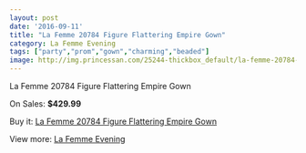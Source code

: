 ```yaml
---
layout: post
date: '2016-09-11'
title: "La Femme 20784 Figure Flattering Empire Gown"
category: La Femme Evening
tags: ["party","prom","gown","charming","beaded"]
image: http://img.princessan.com/25244-thickbox_default/la-femme-20784-figure-flattering-empire-gown.jpg
---
```

La Femme 20784 Figure Flattering Empire Gown

On Sales: **$429.99**
<a href="https://www.princessan.com/en/la-femme-evening/11483-la-femme-20784-figure-flattering-empire-gown.html"><amp-img layout="responsive" width="600" height="600" src="//img.princessan.com/25244-thickbox_default/la-femme-20784-figure-flattering-empire-gown.jpg" alt="La Femme 20784 Figure Flattering Empire Gown 0" /></a>
<a href="https://www.princessan.com/en/la-femme-evening/11483-la-femme-20784-figure-flattering-empire-gown.html"><amp-img layout="responsive" width="600" height="600" src="//img.princessan.com/25245-thickbox_default/la-femme-20784-figure-flattering-empire-gown.jpg" alt="La Femme 20784 Figure Flattering Empire Gown 1" /></a>
<a href="https://www.princessan.com/en/la-femme-evening/11483-la-femme-20784-figure-flattering-empire-gown.html"><amp-img layout="responsive" width="600" height="600" src="//img.princessan.com/25246-thickbox_default/la-femme-20784-figure-flattering-empire-gown.jpg" alt="La Femme 20784 Figure Flattering Empire Gown 2" /></a>
<a href="https://www.princessan.com/en/la-femme-evening/11483-la-femme-20784-figure-flattering-empire-gown.html"><amp-img layout="responsive" width="600" height="600" src="//img.princessan.com/25247-thickbox_default/la-femme-20784-figure-flattering-empire-gown.jpg" alt="La Femme 20784 Figure Flattering Empire Gown 3" /></a>
<a href="https://www.princessan.com/en/la-femme-evening/11483-la-femme-20784-figure-flattering-empire-gown.html"><amp-img layout="responsive" width="600" height="600" src="//img.princessan.com/25248-thickbox_default/la-femme-20784-figure-flattering-empire-gown.jpg" alt="La Femme 20784 Figure Flattering Empire Gown 4" /></a>

Buy it: [La Femme 20784 Figure Flattering Empire Gown](https://www.princessan.com/en/la-femme-evening/11483-la-femme-20784-figure-flattering-empire-gown.html "La Femme 20784 Figure Flattering Empire Gown")

View more: [La Femme Evening](https://www.princessan.com/en/29-la-femme-evening "La Femme Evening")